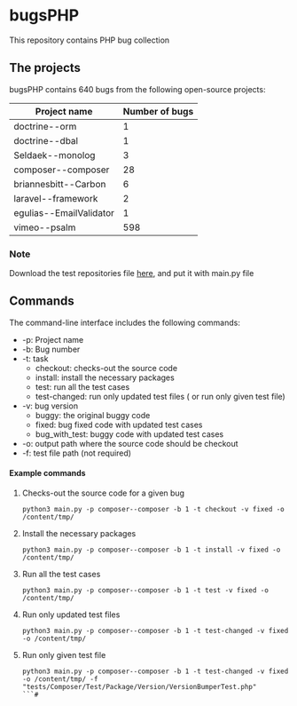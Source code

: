 # bugsPHP

This repository contains PHP bug collection

The projects
---------------
bugsPHP contains 640 bugs from the following open-source projects:

| **Project name**        | **Number of bugs** |
|-------------------------|--------------------|
| doctrine--orm           |                  1 |
| doctrine--dbal          |                  1 |
| Seldaek--monolog        |                  3 |
| composer--composer      |                 28 |
| briannesbitt--Carbon    |                  6 |
| laravel--framework      |                  2 |
| egulias--EmailValidator |                  1 |
| vimeo--psalm            |                598 |
### Note
Download the test repositories file [here](https://drive.google.com/file/d/1tJo-ikMXJVNmz32qrtZrqki5DkGywvek/view?usp=sharing), and put it with main.py file
## Commands

The command-line interface includes the following commands:

* -p: Project name
* -b: Bug number
* -t: task
    * checkout: checks-out the source code
    * install: install the necessary packages
    * test: run all the test cases
    * test-changed: run only updated test files ( or run only given test file)
* -v: bug version
    * buggy: the original buggy code
    * fixed: bug fixed code with updated test cases
    * bug_with_test: buggy code with updated test cases
* -o: output path where the source code should be checkout
* -f: test file path (not required)

#### Example commands

1. Checks-out the source code for a given bug
   ```
   python3 main.py -p composer--composer -b 1 -t checkout -v fixed -o /content/tmp/
   ```
2. Install the necessary packages
   ```
   python3 main.py -p composer--composer -b 1 -t install -v fixed -o /content/tmp/
   ```
3. Run all the test cases
   ```
   python3 main.py -p composer--composer -b 1 -t test -v fixed -o /content/tmp/
   ```
4. Run only updated test files
   ```
   python3 main.py -p composer--composer -b 1 -t test-changed -v fixed -o /content/tmp/
   ```
5. Run only given test file
   ```
   python3 main.py -p composer--composer -b 1 -t test-changed -v fixed -o /content/tmp/ -f "tests/Composer/Test/Package/Version/VersionBumperTest.php"
   ```#
